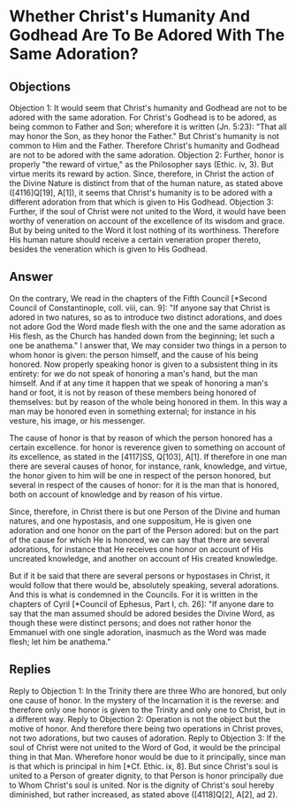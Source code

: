 # Whether Christ's Humanity And Godhead Are To Be Adored With The Same Adoration?
## Objections
Objection 1: It would seem that Christ's humanity and Godhead are not to be adored with the same adoration. For Christ's Godhead is to be adored, as being common to Father and Son; wherefore it is written (Jn. 5:23): "That all may honor the Son, as they honor the Father." But Christ's humanity is not common to Him and the Father. Therefore Christ's humanity and Godhead are not to be adored with the same adoration.
Objection 2: Further, honor is properly "the reward of virtue," as the Philosopher says (Ethic. iv, 3). But virtue merits its reward by action. Since, therefore, in Christ the action of the Divine Nature is distinct from that of the human nature, as stated above ([4116]Q[19], A[1]), it seems that Christ's humanity is to be adored with a different adoration from that which is given to His Godhead.
Objection 3: Further, if the soul of Christ were not united to the Word, it would have been worthy of veneration on account of the excellence of its wisdom and grace. But by being united to the Word it lost nothing of its worthiness. Therefore His human nature should receive a certain veneration proper thereto, besides the veneration which is given to His Godhead.
## Answer
On the contrary, We read in the chapters of the Fifth Council [*Second Council of Constantinople, coll. viii, can. 9]: "If anyone say that Christ is adored in two natures, so as to introduce two distinct adorations, and does not adore God the Word made flesh with the one and the same adoration as His flesh, as the Church has handed down from the beginning; let such a one be anathema."
I answer that, We may consider two things in a person to whom honor is given: the person himself, and the cause of his being honored. Now properly speaking honor is given to a subsistent thing in its entirety: for we do not speak of honoring a man's hand, but the man himself. And if at any time it happen that we speak of honoring a man's hand or foot, it is not by reason of these members being honored of themselves: but by reason of the whole being honored in them. In this way a man may be honored even in something external; for instance in his vesture, his image, or his messenger.

The cause of honor is that by reason of which the person honored has a certain excellence. for honor is reverence given to something on account of its excellence, as stated in the [4117]SS, Q[103], A[1]. If therefore in one man there are several causes of honor, for instance, rank, knowledge, and virtue, the honor given to him will be one in respect of the person honored, but several in respect of the causes of honor: for it is the man that is honored, both on account of knowledge and by reason of his virtue.

Since, therefore, in Christ there is but one Person of the Divine and human natures, and one hypostasis, and one suppositum, He is given one adoration and one honor on the part of the Person adored: but on the part of the cause for which He is honored, we can say that there are several adorations, for instance that He receives one honor on account of His uncreated knowledge, and another on account of His created knowledge.

But if it be said that there are several persons or hypostases in Christ, it would follow that there would be, absolutely speaking, several adorations. And this is what is condemned in the Councils. For it is written in the chapters of Cyril [*Council of Ephesus, Part I, ch. 26]: "If anyone dare to say that the man assumed should be adored besides the Divine Word, as though these were distinct persons; and does not rather honor the Emmanuel with one single adoration, inasmuch as the Word was made flesh; let him be anathema."
## Replies
Reply to Objection 1: In the Trinity there are three Who are honored, but only one cause of honor. In the mystery of the Incarnation it is the reverse: and therefore only one honor is given to the Trinity and only one to Christ, but in a different way.
Reply to Objection 2: Operation is not the object but the motive of honor. And therefore there being two operations in Christ proves, not two adorations, but two causes of adoration.
Reply to Objection 3: If the soul of Christ were not united to the Word of God, it would be the principal thing in that Man. Wherefore honor would be due to it principally, since man is that which is principal in him [*Cf. Ethic. ix, 8]. But since Christ's soul is united to a Person of greater dignity, to that Person is honor principally due to Whom Christ's soul is united. Nor is the dignity of Christ's soul hereby diminished, but rather increased, as stated above ([4118]Q[2], A[2], ad 2).